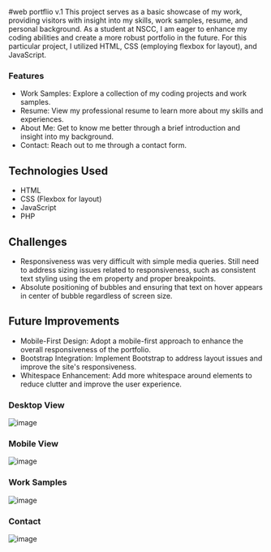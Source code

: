#web portflio v.1
This project serves as a basic showcase of my work, providing visitors with insight into my skills, work samples, resume, and personal background. As a student at NSCC, I am eager to enhance my coding abilities and create a more robust portfolio in the future. For this particular project, I utilized HTML, CSS (employing flexbox for layout), and JavaScript.

### Features 
- Work Samples: Explore a collection of my coding projects and work samples.
- Resume: View my professional resume to learn more about my skills and experiences.
- About Me: Get to know me better through a brief introduction and insight into my background.
- Contact: Reach out to me through a contact form.

## Technologies Used
- HTML
- CSS (Flexbox for layout)
- JavaScript
- PHP

## Challenges 
- Responsiveness was very difficult with simple media queries. Still need to address sizing issues related to responsiveness, such as consistent text styling using the em property and proper breakpoints.
- Absolute positioning of bubbles and ensuring that text on hover appears in center of bubble regardless of screen size.

## Future Improvements 
- Mobile-First Design: Adopt a mobile-first approach to enhance the overall responsiveness of the portfolio.
- Bootstrap Integration: Implement Bootstrap to address layout issues and improve the site's responsiveness.
- Whitespace Enhancement: Add more whitespace around elements to reduce clutter and improve the user experience.

### Desktop View 
![image](https://github.com/tillyjay/Web-Portfolio-v.1/assets/97525044/994cb2bc-5d8c-4cbc-8c80-7dfbace05df3)


### Mobile View 
![image](https://github.com/tillyjay/Web-Portfolio-v.1/assets/97525044/cee3309d-a5e0-4837-bd46-1092ae88390b)


### Work Samples 
![image](https://github.com/tillyjay/Web-Portfolio-v.1/assets/97525044/3a191f38-941c-4fba-877a-1e12aa7b7275)

### Contact 
![image](https://github.com/tillyjay/Web-Portfolio-v.1/assets/97525044/cec1fa67-9321-4cd6-bb31-4e5740298538)


